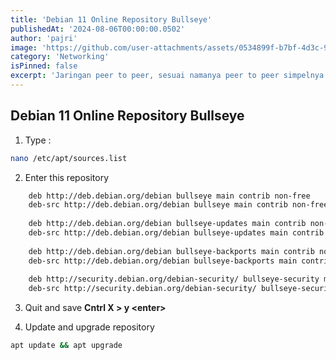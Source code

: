 ```yaml
---
title: 'Debian 11 Online Repository Bullseye'
publishedAt: '2024-08-06T00:00:00.0502'
author: 'pajri'
image: 'https://github.com/user-attachments/assets/0534899f-b7bf-4d3c-9a75-58d6eb904614'
category: 'Networking'
isPinned: false
excerpt: 'Jaringan peer to peer, sesuai namanya peer to peer simpelnya adalah sebuah jaringan komputer yang mengbungkan dua komputer secara langsung tanpa melalui swith atau hub.'
---
```


## Debian 11 Online Repository Bullseye

 1. Type :
 ``` bash
 nano /etc/apt/sources.list
 ```

2. Enter this repository

``` bash
    deb http://deb.debian.org/debian bullseye main contrib non-free
    deb-src http://deb.debian.org/debian bullseye main contrib non-free
    
    deb http://deb.debian.org/debian bullseye-updates main contrib non-free
    deb-src http://deb.debian.org/debian bullseye-updates main contrib non-free
    
    deb http://deb.debian.org/debian bullseye-backports main contrib non-free
    deb-src http://deb.debian.org/debian bullseye-backports main contrib non-free
    
    deb http://security.debian.org/debian-security/ bullseye-security main contrib non-free
    deb-src http://security.debian.org/debian-security/ bullseye-security main contrib non-free
```

3. Quit and save **Cntrl X > y &#x003C;enter&#x003E;**

4. Update and upgrade repository
```bash
apt update && apt upgrade
```

